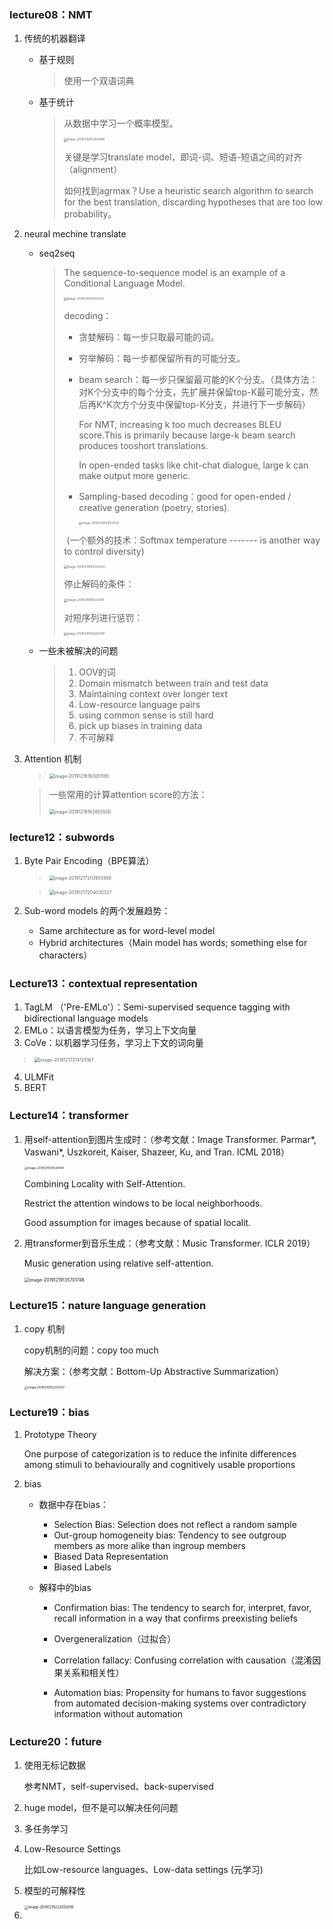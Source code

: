 ### lecture08：NMT

1. 传统的机器翻译

   - 基于规则

     > 使用一个双语词典

   - 基于统计

     > 从数据中学习一个概率模型。
     >
     > <img src="images/image-20191216153459968.png" alt="image-20191216153459968" style="zoom:33%;" />
     >
     > 关键是学习translate model，即词-词、短语-短语之间的对齐（alignment）
     >
     > 如何找到agrmax？Use a heuristic search algorithm to search for the best translation, discarding hypotheses that are too low probability。
     >

2. neural mechine translate

   - seq2seq

     > The sequence-to-sequence model is an example of a Conditional Language Model.
     >
     > <img src="images/image-20191216154552105.png" alt="image-20191216154552105" style="zoom:33%;" />
     >
     > decoding：
     >
     > - 贪婪解码：每一步只取最可能的词。
     >
     > - 穷举解码：每一步都保留所有的可能分支。
     >
     > - beam search：每一步只保留最可能的K个分支。（具体方法：对K个分支中的每个分支，先扩展并保留top-K最可能分支，然后再K^K次方个分支中保留top-K分支，并进行下一步解码）
     >
     >   For NMT, increasing k too much decreases BLEU score.This is primarily because large-k beam search produces tooshort translations.
     >
     >   In open-ended tasks like chit-chat dialogue, large k can make output more generic.
     >
     > - Sampling-based decoding：good for open-ended / creative generation (poetry, stories).
     >
     >   <img src="images/image-20191219143632514.png" alt="image-20191219143632514" style="zoom:33%;" />
     >
     > ​    (一个额外的技术：Softmax temperature ------- is another way to control diversity)
     >
     > <img src="images/image-20191219144203342.png" alt="image-20191219144203342" style="zoom:33%;" />
     >
     > 停止解码的条件：
     >
     > <img src="images/image-20191216155505418.png" alt="image-20191216155505418" style="zoom:33%;" />
     >
     > 对短序列进行惩罚：
     >
     > <img src="images/image-20191216155603708.png" alt="image-20191216155603708" style="zoom:33%;" />

   - 一些未被解决的问题

     > 1. OOV的词
     > 2. Domain mismatch between train and test data
     > 3. Maintaining context over longer text
     > 4. Low-resource language pairs
     > 5. using common sense is still hard
     > 6. pick up biases in training data
     > 7. 不可解释

3. Attention 机制

   > <img src="images/image-20191216163051185.png" alt="image-20191216163051185" style="zoom:50%;" />

   > 一些常用的计算attention score的方法：
   >
   > <img src="images/image-20191216163850500.png" alt="image-20191216163850500" style="zoom:50%;" />



### lecture12：subwords

1. Byte Pair Encoding（BPE算法）

   > <img src="images/image-20191217203955956.png" alt="image-20191217203955956" style="zoom:50%;" />

   > <img src="images/image-20191217204030327.png" alt="image-20191217204030327" style="zoom:50%;" />

2. Sub-word models 的两个发展趋势：
   - Same architecture as for word-level model
   - Hybrid architectures（Main model has words; something else for characters）



### Lecture13：contextual representation

1. TagLM （'Pre-EMLo'）：Semi-supervised sequence tagging with bidirectional language models
2. EMLo：以语言模型为任务，学习上下文向量
3. CoVe：以机器学习任务，学习上下文的词向量

> <img src="images/image-20191217214125167.png" alt="image-20191217214125167" style="zoom:50%;" />

4. ULMFit
5. BERT



### Lecture14：transformer

1. 用self-attention到图片生成时：（参考文献：Image Transformer. Parmar*, Vaswani*, Uszkoreit, Kaiser, Shazeer, Ku, and Tran. ICML 2018）

   <img src="images/image-20191219135129144.png" alt="image-20191219135129144" style="zoom:33%;" />

   Combining Locality with Self-Attention.

   Restrict the attention windows to be local neighborhoods.

   Good assumption for images because of spatial localit.

2. 用transformer到音乐生成：（参考文献：Music Transformer. ICLR 2019）

   Music generation using relative self-attention.

   <img src="images/image-20191219135701746.png" alt="image-20191219135701746" style="zoom:50%;" />



### Lecture15：nature language generation

1. copy 机制

   copy机制的问题：copy too much

   解决方案：（参考文献：Bottom-Up Abstractive Summarization）

   <img src="images/image-20191219152253437.png" alt="image-20191219152253437" style="zoom:33%;" />



### Lecture19：bias

1. Prototype Theory

   One purpose of categorization is to reduce the infinite differences among stimuli to behaviourally and cognitively usable proportions

2. bias

   - 数据中存在bias：

     - Selection Bias: Selection does not reflect a random sample
     - Out-group homogeneity bias: Tendency to see outgroup members as more alike than ingroup members
     - Biased Data Representation
     - Biased Labels

   - 解释中的bias

     - Confirmation bias: The tendency to search for, interpret, favor, recall information in a way that confirms preexisting beliefs

     - Overgeneralization（过拟合）
     - Correlation fallacy: Confusing correlation with causation（混淆因果关系和相关性）
     - Automation bias: Propensity for humans to favor suggestions from automated decision-making systems over contradictory information without automation



### Lecture20：future

1. 使用无标记数据

   参考NMT，self-supervised、back-supervised

2. huge model，但不是可以解决任何问题

3. 多任务学习

4. Low-Resource Settings

   比如Low-resource languages、Low-data settings (元学习)

5. 模型的可解释性

   <img src="images/image-20191219222854016.png" alt="image-20191219222854016" style="zoom:40%;" />

6. 























